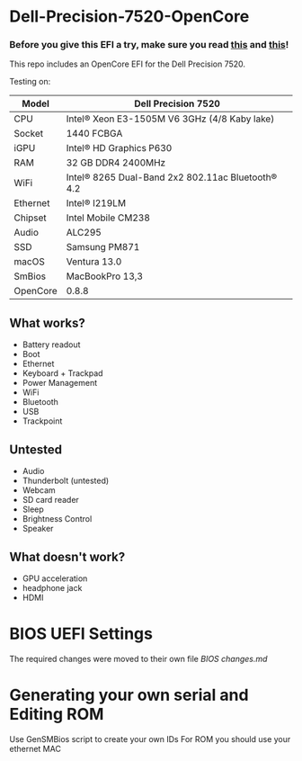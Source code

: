 # Dell-Precision-7520-OpenCore
 
### Before you give this EFI a try, make sure you read [this](#BIOS-UEFI-Settings) and [this](#Generating-your-own-serial-and-Editing-ROM)!

This repo includes an OpenCore EFI for the Dell Precision 7520.

Testing on:

Model | Dell Precision 7520
------------- | ---------------
CPU | Intel® Xeon E3-1505M V6 3GHz (4/8 Kaby lake)
Socket | 1440 FCBGA
iGPU | Intel® HD Graphics P630
RAM | 32 GB DDR4 2400MHz
WiFi | Intel® 8265 Dual-Band 2x2 802.11ac Bluetooth® 4.2
Ethernet | Intel® I219LM
Chipset | Intel Mobile CM238
Audio | ALC295
SSD | Samsung PM871
macOS | Ventura 13.0
SmBios|	MacBookPro 13,3
OpenCore | 0.8.8

## What works?

- Battery readout
- Boot
- Ethernet
- Keyboard + Trackpad
- Power Management
- WiFi
- Bluetooth
- USB
- Trackpoint

## Untested

- Audio
- Thunderbolt (untested)
- Webcam
- SD card reader
- Sleep
- Brightness Control
- Speaker

## What doesn't work?

- GPU acceleration
- headphone jack
- HDMI


# BIOS UEFI Settings
The required changes were moved to their own file *BIOS changes.md*


# Generating your own serial and Editing ROM
Use GenSMBios script to create your own IDs
For ROM you should use your ethernet MAC



